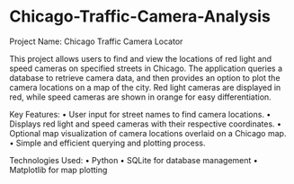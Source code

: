 # Chicago-Traffic-Camera-Analysis
Project Name: Chicago Traffic Camera Locator

This project allows users to find and view the locations of red light and speed cameras on specified streets in Chicago. The application queries a database to retrieve camera data, and then provides an option to plot the camera locations on a map of the city. Red light cameras are displayed in red, while speed cameras are shown in orange for easy differentiation.

Key Features:
	•	User input for street names to find camera locations.
	•	Displays red light and speed cameras with their respective coordinates.
	•	Optional map visualization of camera locations overlaid on a Chicago map.
	•	Simple and efficient querying and plotting process.

Technologies Used:
	•	Python
	•	SQLite for database management
	•	Matplotlib for map plotting
